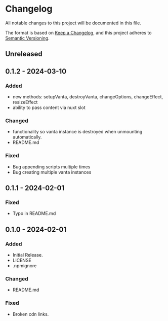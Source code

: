 # Changelog

All notable changes to this project will be documented in this file.

The format is based on [Keep a Changelog](https://keepachangelog.com/en/1.0.0/),
and this project adheres to [Semantic Versioning](https://semver.org/spec/v2.0.0.html).

## Unreleased

## 0.1.2 - 2024-03-10
### Added
- new methods: setupVanta, destroyVanta, changeOptions, changeEffect, resizeEffect
- ability to pass content via nuxt slot

### Changed
- functionality so vanta instance is destroyed when unmounting automatically.
- README.md

### Fixed
- Bug appending scripts multiple times
- Bug creating multiple vanta instances

## 0.1.1 - 2024-02-01
### Fixed
- Typo in README.md

## 0.1.0 - 2024-02-01
### Added
- Initial Release.
- LICENSE
- .npmignore

### Changed
- README.md

### Fixed
- Broken cdn links.
